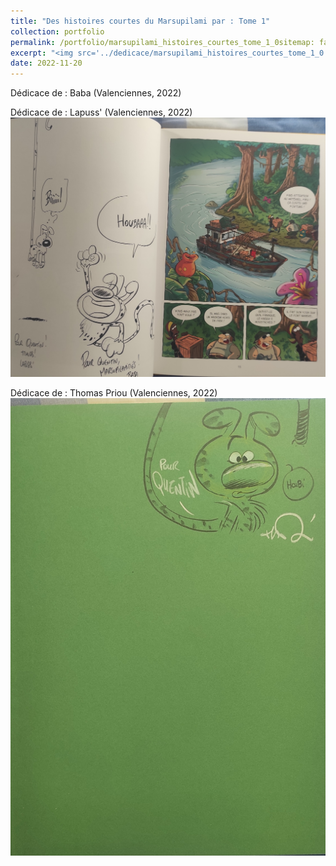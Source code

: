 ```yaml
---
title: "Des histoires courtes du Marsupilami par : Tome 1"
collection: portfolio
permalink: /portfolio/marsupilami_histoires_courtes_tome_1_0sitemap: false
excerpt: "<img src='../dedicace/marsupilami_histoires_courtes_tome_1_0.jpg'>"
date: 2022-11-20
---
```


Dédicace de : Baba (Valenciennes, 2022)

Dédicace de : Lapuss' (Valenciennes, 2022)
<img src='../dedicace/marsupilami_histoires_courtes_tome_1_0.jpg'>

Dédicace de : Thomas Priou (Valenciennes, 2022)
<img src='../dedicace/marsupilami_histoires_courtes_tome_1_1.jpg'>